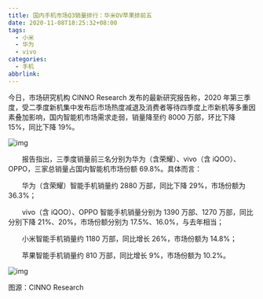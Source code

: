 ```yaml
---
title: 国内手机市场Q3销量排行：华米OV苹果排前五
date: 2020-11-08T18:25:32+08:00
tags:
  - 小米
  - 华为
  - vivo
categories:
  - 手机
abbrlink:
---
```


今日，市场研究机构 CINNO Research 发布的最新研究报告称，2020 年第三季度，受二季度新机集中发布后市场热度减退及消费者等待四季度上市新机等多重因素叠加影响，国内智能机市场需求走弱，销量降至约 8000 万部，环比下降 15%，同比下降 19%。

![img](https://cdn.jsdelivr.net/gh/yakeing/Documentation@main/Hexo/images/1a20-kcaeqzx6703702.jpg)

　　报告指出，三季度销量前三名分别为华为（含荣耀）、vivo（含 iQOO）、OPPO，三家总销量占国内智能机市场份额 69.8%。具体而言：

　　华为（含荣耀）智能手机销量约 2880 万部，同比下降 29%，市场份额为 36.3%；

　　vivo（含 iQOO）、OPPO 智能手机销量分别为 1390 万部、1270 万部，同比分别下降 21%、20%，市场份额分别为 17.5%、16.0%，与去年相当；

　　小米智能手机销量约 1180 万部，同比增长 26%，市场份额为 14.8%；

　　苹果智能手机销量约 810 万部，同比增长 9%，市场份额为 10.2%。

![img](https://cdn.jsdelivr.net/gh/yakeing/Documentation@main/Hexo/images/0f36-kcaeqzx6703736.jpg)

 图源：CINNO Research